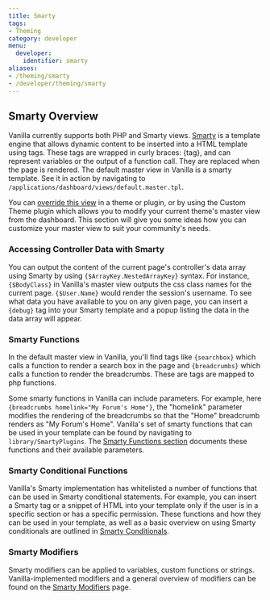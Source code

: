 ```yaml
---
title: Smarty
tags:
- Theming
category: developer
menu:
  developer:
    identifier: smarty
aliases:
- /theming/smarty
- /developer/theming/smarty
---
```

## Smarty Overview

Vanilla currently supports both PHP and Smarty views. [Smarty](http://www.smarty.net) is a template engine that allows dynamic content to be inserted into a HTML template using tags. These tags are wrapped in curly braces: {tag}, and can represent variables or the output of a function call. They are replaced when the page is rendered. The default master view in Vanilla is a smarty template. See it in action by navigating to `/applications/dashboard/views/default.master.tpl`.

You can [override this view](/developer/addons/view-overrides/#the-master-view) in a theme or plugin, or by using the Custom Theme plugin which allows you to modify your current theme's master view from the dashboard. This section will give you some ideas how you can customize your master view to suit your community's needs.

### Accessing Controller Data with Smarty

You can output the content of the current page's controller's data array using Smarty by using `{$ArrayKey.NestedArrayKey}` syntax. For instance, `{$BodyClass}` in Vanilla's master view outputs the css class names for the current page. `{$User.Name}` would render the session's username. To see what data you have available to you on any given page, you can insert a `{debug}` tag into your Smarty template and a popup listing the data in the data array will appear.

### Smarty Functions

In the default master view in Vanilla, you'll find tags like `{searchbox}` which calls a function to render a search box in the page and `{breadcrumbs}` which calls a function to render the breadcrumbs. These are tags are mapped to php functions.

Some smarty functions in Vanilla can include parameters. For example, here `{breadcrumbs homelink="My Forum's Home"}`, the "homelink" parameter modifies the rendering of the breadcrumbs so that the "Home" breadcrumb renders as "My Forum's Home". Vanilla's set of smarty functions that can be used in your template can be found by navigating to `library/SmartyPlugins`. The [Smarty Functions section](/developer/smarty/functions) documents these functions and their available parameters.

### Smarty Conditional Functions

Vanilla's Smarty implementation has whitelisted a number of functions that can be used in Smarty conditional statements. For example, you can insert a Smarty tag or a snippet of HTML into your template only if the user is in a specific section or has a specific permission. These functions and how they can be used in your template, as well as a basic overview on using Smarty conditionals are outlined in [Smarty Conditionals](/developer/smarty/conditionals).

### Smarty Modifiers

Smarty modifiers can be applied to variables, custom functions or strings. Vanilla-implemented modifiers and a general overview of modifiers can be found on the [Smarty Modifiers](/developer/smarty/modifiers) page.

